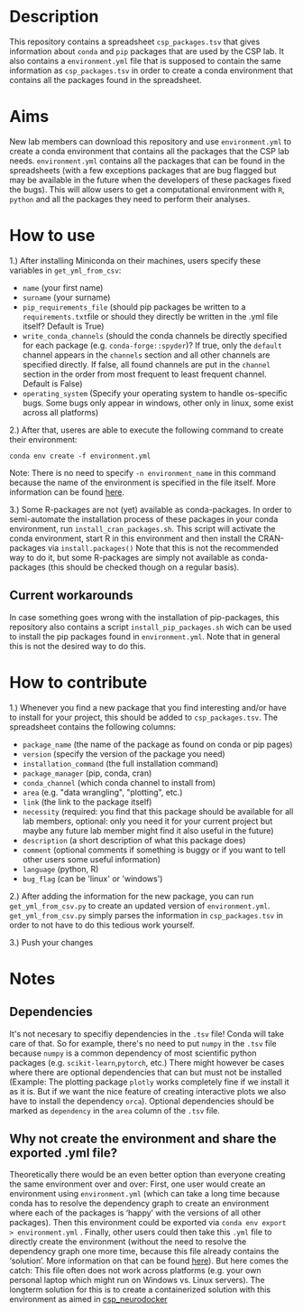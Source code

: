 # Description
This repository contains a spreadsheet `csp_packages.tsv` that gives information about `conda` and `pip` packages that are used by the CSP lab. It also contains a `environment.yml` file that is supposed to contain the same information as `csp_packages.tsv` in order to create a conda environment that contains all the packages found in the spreadsheet.
# Aims
New lab members can download this repository and use `environment.yml` to create a conda environment that contains all the packages that the CSP lab needs. `environment.yml`  contains all the packages that can be found in the  spreadsheets (with a few exceptions packages that are bug flagged but may be available in the future when the developers of these packages fixed the bugs). This will allow users to get a computational environment with `R`,  `python` and all the packages they need to perform their analyses.
# How to use
1.) After  installing Miniconda on their machines, users specify these variables in `get_yml_from_csv`:

- `name` (your first name)
- `surname` (your surname)
- `pip_requirements_file` (should pip packages be written to a `requirements.txt`file or should they directly
be written in the .yml file itself? Default is True)
- `write_conda_channels` (should the conda channels be directly specified for each package (e.g. `conda-forge::spyder`)? If true, only the `default` channel appears in the `channels` section and all other channels
are specified directly. If false, all found channels are put in the `channel` section in the order from most frequent
to least frequent channel. Default is False)
- `operating_system` (Specify your operating system to handle os-specific bugs. Some bugs only appear in windows, other only in linux, some exist across all platforms)

2.) After that, useres are able to execute the following command to create their environment:

    conda env create -f environment.yml

Note: There is no need to specify `-n environment_name` in this command because the name of the environment is specified in the file itself. More information can be found [here](https://docs.conda.io/projects/conda/en/latest/user-guide/tasks/manage-environments.html#creating-an-environment-from-an-environment-yml-file).

3.) Some R-packages are not (yet) available as conda-packages. In order to semi-automate the installation process of these packages in your conda environment, run `install_cran_packages.sh`. This script will activate the conda environment, start R in this environment and then install the CRAN-packages via `install.packages()` Note that this is not the recommended way to do it, but some R-packages are simply not available as conda-packages (this should be checked though on a regular basis).

## Current workarounds
In case something goes wrong with the installation of pip-packages, this repository also contains a script `install_pip_packages.sh` wich can be used to install the pip packages found in `environment.yml`. Note that in general this is not the desired way to do this.
# How to contribute
1.) Whenever you find a new package that you find interesting and/or have to install for your project, this should be added to `csp_packages.tsv`. The spreadsheet contains the following columns:

- `package_name` (the name of the package as found on conda or pip pages)
- `version` (specify the version of the package you need)
- `installation_command` (the full installation command)
- `package_manager` (pip, conda, cran)
- `conda_channel` (which conda channel to install from)
- `area` (e.g. "data wrangling", "plotting", etc.)
- `link` (the link to the package itself)
- `necessity` (required: you find that this package should be available for all lab members, optional: only you need it for your current project but maybe any future lab member might find it also useful in the future)
- `description` (a short description of what this package does)
- `comment` (optional comments if something is buggy or if you want to tell other users some useful information)
- `language` (python, R)
- `bug_flag` (can be 'linux' or 'windows')

2.) After adding the information for the new package, you can run `get_yml_from_csv.py` to create an updated version of `environment.yml`. `get_yml_from_csv.py` simply parses the information in `csp_packages.tsv` in order to not have to do this tedious work yourself.

3.) Push your changes

# Notes
## Dependencies

It's not necesary to specifiy dependencies in the `.tsv` file! Conda will take care of that. So for example, there's no need to put `numpy` in the `.tsv` file because `numpy` is a common dependency of most scientific python packages (e.g. `scikit-learn`,`pytorch`, etc.) There might however be cases where there are optional dependencies that can but must not be installed (Example: The plotting package `plotly` works completely fine if we install it as it is. But if we want the nice feature of creating interactive plots we also have to install the dependency `orca`). Optional dependencies should be marked as `dependency` in the `area` column of the `.tsv` file.

## Why not create the  environment and share the exported .yml file?
Theoretically there would be an even better option than everyone creating the same environment over and over: First, one user would create an environment using `environment.yml` (which can take a long time because conda has to resolve the dependency graph to create an environment where each of the packages is ‘happy’ with the versions of all other packages). Then this environment could be exported via `conda env export > environment.yml` . Finally, other users could then take this `.yml` file to directly create the environment (without the need to resolve the dependency graph one more time, because this file already contains the ‘solution’. More information on that can be found [here](https://docs.conda.io/projects/conda/en/latest/user-guide/tasks/manage-environments.html#exporting-the-environment-yml-file)). But here comes the catch: This file often does not work across platforms (e.g. your own personal laptop which might run on Windows vs. Linux servers). The longterm solution for this is to create a containerized solution with this environment as aimed in [csp_neurodocker](https://github.com/JohannesWiesner/csp_neurodocker)
